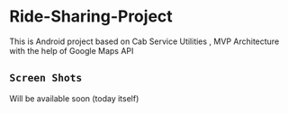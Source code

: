 # Ride-Sharing-Project
This is Android project based on Cab Service Utilities , MVP Architecture with the help of Google Maps API

## `Screen Shots`

<table>
  <tr>
    Will be available soon (today itself)
  </tr>  
</table>
